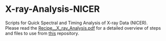 # X-ray-Analysis-NICER
Scripts for Quick Spectral and Timing Analysis of X-ray Data (NICER).
Please read the [Recipe__X_ray_Analysis.pdf](https://github.com/tejassewak01/X-ray-Analysis-NICER/blob/main/Recipe__X_ray_Analysis.pdf) for a detailed overview of steps and files to use from [this](https://github.com/tejassewak01/X-ray-Analysis-NICER) repository.
